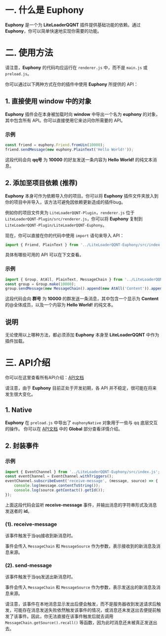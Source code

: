 # 一. 什么是 Euphony
**Euphony** 是一个为 **LiteLoaderQQNT** 插件提供基础功能的依赖。通过 **Euphony**，你可以简单快速地实现你需要的功能。
# 二. 使用方法
请注意，**Euphony** 的代码均应运行在 `renderer.js` 中，而不是 `main.js` 或 `preload.js`。

你可以通过以下两种方式在你的插件中使用 **Euphony** 所提供的 API：
## 1. 直接使用 window 中的对象
**Euphony** 插件会在本身被加载时向 **window** 中导出一个名为 **euphony** 的对象，其中包含所有 API。你可以直接使用它来访问你所需要的 API。
### 示例
```js
const friend = euphony.Friend.fromUin(10000);
friend.sendMessage(new euphony.PlainText('Hello World!'));
```
这段代码会向 **qq号** 为 **10000** 的好友发送一条内容为 **Hello World!** 的纯文本消息。
## 2. 添加至项目依赖 (推荐)
**Euphony** 本身可作为依赖导入你的项目。你可以将 **Euphony** 插件文件夹放入到你的项目中并导入，该方法可避免因依赖更新造成的插件bug。

例如你的项目文件夹为 `LiteLoaderQQNT-Plugin`，`renderer.js` 位于 `LiteLoaderQQNT-Plugin/src/renderer.js`，你可以将 **Euphony** 复制到 `LiteLoaderQQNT-Plugin/LiteLoaderQQNT-Euphony`。

现在，你可以直接在你的代码中使用 `import` 语句来导入 API：
```js
import { Friend, PlainText } from '../LiteLoaderQQNT-Euphony/src/index.js';
```
具体有哪些可用的 API 可以在下文查看。
### 示例
```js
import { Group, AtAll, PlainText, MessageChain } from '../LiteLoaderQQNT-Euphony/src/index.js';
const group = Group.make(10000);
group.sendMessage(new MessageChain().append(new AtAll('Content')).append(new PlainText('Hello World!')));
```
这段代码会向 **群号** 为 **10000** 的群发送一条消息，其中包含一个显示为 **Content** 的@全体成员，以及一个内容为 **Hello World!** 的纯文本。
## 说明
无论使用以上哪种方法，都必须添加 **Euphony** 本身至 **LiteLoaderQQNT** 中作为插件加载。
# 三. API介绍
你可以在这里查看所有API介绍：[API文档](https://xtaw.github.io/LiteLoaderQQNT-Euphony/)

请注意，由于 **Euphony** 目前正处于开发初期，各 API 并不稳定，很可能在将来发生很大变化。
## 1. Native
**Euphony** 在 `preload.js` 中导出了 `euphonyNative` 对象用于一些与 qq 底层交互的操作。
你可以在 [API文档](https://xtaw.github.io/LiteLoaderQQNT-Euphony/) 中的 **Global** 部分查看详情介绍。
## 2. 封装事件
###  示例
```js
import { EventChannel } from '../LiteLoaderQQNT-Euphony/src/index.js';
const eventChannel = EventChannel.withTriggers();
eventChannel.subscribeEvent('receive-message', (message, source) => {
    console.log(message.contentToString());
    console.log(source.getContact().getId());
});
```
上面这段代码会监听 **receive-message** 事件，并输出消息的字符串形式及消息发送者的 **id**。
### (1). receive-message
该事件触发于当qq接收到新消息时。

事件会传入 `MessageChain` 和 `MessageSource` 作为参数，表示接收到的新消息及消息来源。
### (2). send-message
该事件触发于当qq发送出新消息时。

事件会传入 `MessageChain` 和 `MessageSource` 作为参数，表示发送出的新消息及消息来源。

请注意，该事件在本地消息显示发出后便会触发，而不是服务器收到发送请求后触发，可能存在消息发送失败依然触发该事件的情况，或消息还未发送出去便提前触发了该事件。因此，你无法直接在该事件触发后就去调用 `MessageChain.getSource().recall()` 等函数，因为此时消息还未被真正发送出去。